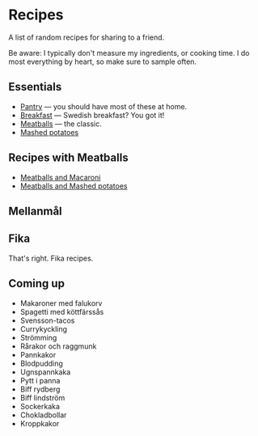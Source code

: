 # Recipes

A list of random recipes for sharing to a friend.

Be aware: I typically don't measure my ingredients, or cooking time. I do most
everything by heart, so make sure to sample often.

## Essentials

- [Pantry](./Pantry) — you should have most of these at home.
- [Breakfast](./Breakfast) — Swedish breakfast? You got it!
- [Meatballs](./Meatballs) — the classic.
- [Mashed potatoes](./Mashed-potatoes)

## Recipes with Meatballs

- [Meatballs and Macaroni](./Meatballs-and-Macaroni)
- [Meatballs and Mashed potatoes](./Meatballs-and-Mashed-potatoes)

## Mellanmål

## Fika

That's right. Fika recipes.

## Coming up

- Makaroner med falukorv
- Spagetti med köttfärssås
- Svensson-tacos
- Currykyckling
- Strömming
- Rårakor och raggmunk
- Pannkakor
- Blodpudding
- Ugnspannkaka
- Pytt i panna
- Biff rydberg
- Biff lindström
- Sockerkaka
- Chokladbollar
- Kroppkakor
